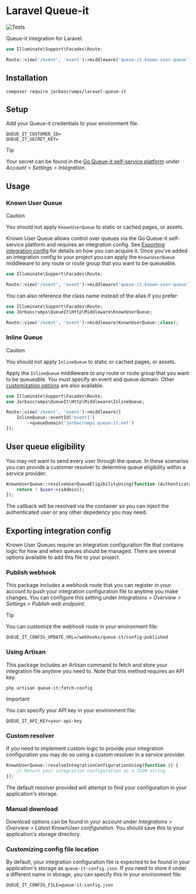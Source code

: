 # Laravel Queue-it
![Tests](https://github.com/jorbascrumps/laravel-queue-it/actions/workflows/run-tests.yml/badge.svg)

Queue-it integration for Laravel.

```php
use Illuminate\Support\Facades\Route;

Route::view('/event', 'event')->middleware('queue-it.known-user-queue');
```

## Installation
```
composer require jorbascrumps/laravel-queue-it
```

## Setup
Add your Queue-it credentials to your environment file.
```dotenv
QUEUE_IT_CUSTOMER_ID=
QUEUE_IT_SECRET_KEY=
```
> [!TIP]
> Your secret can be found in the [Go Queue-it self-service platform](https://go.queue-it.net) under _Account > Settings > Integration_.

## Usage
### Known User Queue
> [!CAUTION]
> You should not apply `KnownUserQueue` to static or cached pages, or assets.

Known User Queue allows control over queues via the Go Queue-it self-service platform and requires an integration config. See [Exporting integration config](#exporting-integration-config) for details on how you can acquire it. Once you've added an integration config to your project you can apply the `KnownUserQueue` middleware to any route or route group that you want to be queueable.
```php
use Illuminate\Support\Facades\Route;

Route::view('/event', 'event')->middleware('queue-it.known-user-queue');
```
You can also reference the class name instead of the alias if you prefer:
```php
use Illuminate\Support\Facades\Route;
use Jorbascrumps\QueueIt\Http\Middleware\KnownUserQueue;

Route::view('/event', 'event')->middleware(KnownUserQueue::class);
```

### Inline Queue
> [!CAUTION]
> You should not apply `InlineQueue` to static or cached pages, or assets.
> 
Apply the `InlineQueue` middleware to any route or route group that you want to be queueable. You must specify an event and queue domain. Other [customization options]() are also available.
```php
use Illuminate\Support\Facades\Route;
use Jorbascrumps\QueueIt\Http\Middleware\InlineQueue;

Route::view('/event', 'event')->middleware([
    InlineQueue::eventId('event1')
        ->queueDomain('jorbacrumps.queue-it.net')
]);
```

## User queue eligibility
You may not want to send every user through the queue. In these scenarios you can provide a customer resolver to determine queue eligibility within a service provider.
```php
KnownUserQueue::resolveUserQueueEligibilityUsing(function (Authenticatable $user) {
    return ! $user->isAdmin();
});
```
The callback will be resolved via the container so you can inject the authenticated user or any other depedency you may need.

## Exporting integration config
Known User Queues require an integration configuration file that contains logic for how and when queues should be managed. There are several options available to add this file to your project.
### Publish webhook
This package includes a webhook route that you can register in your account to push your integration configuration file to anytime you make changes. You can configure this setting under _Integrations > Overview > Settings > Publish web endpoint_.
> [!TIP]
> You can customize the webhook route in your environment file:
> ```
> QUEUE_IT_CONFIG_UPDATE_URL=/webhooks/queue-it/config-published
> ```
### Using Artisan
This package includes an Artisan command to fetch and store your integration file anytime you need to. Note that this method requires an API key.
```
php artisan queue-it:fetch-config
```
> [!IMPORTANT]
> You can specify your API key in your environment file:
> ```
> QUEUE_IT_API_KEY=your-api-key
> ```
### Custom resolver
If you need to implement custom logic to provide your integration configuration you may do so using a custom resolver in a service provider.
```php
KnownUserQueue::resolveIntegrationConfigurationUsing(function () {
    // Return your integration configuration as a JSON string
});
```
The default resolver provided will attempt to find your configuration in your application's storage.
### Manual download
Download options can be found in your account under _Integrations > Overview > Latest KnownUser configuration_. You should save this to your application's storage directory.

### Customizing config file location
By default, your integration configuration file is expected to be found in your application's storage as `queue-it-config.json`. If you need to store it under a different name in storage, you can specify this in your environment file:
```dotenv
QUEUE_IT_CONFIG_FILE=queue-it-config.json
```
